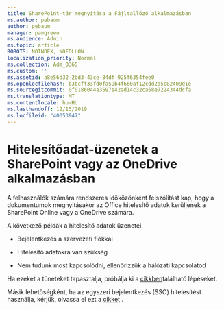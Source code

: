 ```yaml
---
title: SharePoint-tár megnyitása a Fájltallózó alkalmazásban
ms.author: pebaum
author: pebaum
manager: pamgreen
ms.audience: Admin
ms.topic: article
ROBOTS: NOINDEX, NOFOLLOW
localization_priority: Normal
ms.collection: Adm_O365
ms.custom: ''
ms.assetid: a8e56d32-2bd3-43ce-84df-925f6354fee0
ms.openlocfilehash: b3bcff33fd0fa59b4f660af12cdd2a5c82409d1e
ms.sourcegitcommit: 0f0186044a3597e42ad14c32ca58e7224344dcfa
ms.translationtype: MT
ms.contentlocale: hu-HU
ms.lasthandoff: 12/15/2019
ms.locfileid: "40053947"
---
```

# <a name="credential-messages-in-sharepoint-or-onedrive"></a>Hitelesítőadat-üzenetek a SharePoint vagy az OneDrive alkalmazásban

A felhasználók számára rendszeres időközönként felszólítást kap, hogy a dokumentumok megnyitásakor az Office hitelesítő adatok kerüljenek a SharePoint Online vagy a OneDrive számára.

A következő példák a hitelesítő adatok üzenetei:

- Bejelentkezés a szervezeti fiókkal

- Hitelesítő adatokra van szükség

- Nem tudunk most kapcsolódni, ellenőrizzük a hálózati kapcsolatod

Ha ezeket a tüneteket tapasztalja, próbálja ki a [cikkben](https://support.microsoft.com/help/2913639/office-applications-periodically-prompt-for-credentials-to-sharepoint)található lépéseket.

Másik lehetőségként, ha az egyszeri bejelentkezés (SSO) hitelesítést használja, kérjük, olvassa el ezt a [cikket](https://support.microsoft.com/help/4025962/cant-sign-in-after-update-to-office-2016-build-16-0-7967-on-windows-10) .

